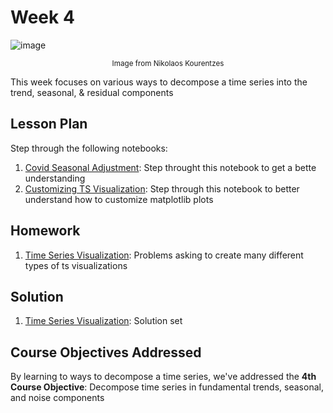 # Week 4
![image](https://miro.medium.com/max/1214/1*l3TW9hwiD-BFNOtRuSQD5w.png)
<center><sub>Image from Nikolaos Kourentzes</sub></center>

This week focuses on various ways to decompose a time series into the trend, seasonal, & residual components

## Lesson Plan

Step through the following notebooks:
1. [Covid Seasonal Adjustment](les3-covid-decomp.ipynb): Step throught this notebook to get a bette understanding 
2. [Customizing TS Visualization](les2-customizing.ipynb): Step through this notebook to better understand how to customize matplotlib plots

## Homework

1. [Time Series Visualization](hw1-ts-viz.ipynb): Problems asking to create many different types of ts visualizations

## Solution

1. [Time Series Visualization](sol1-ts-viz.ipynb): Solution set

## Course Objectives Addressed

By learning to ways to decompose a time series, we've addressed the **4th Course Objective**: Decompose time series in fundamental trends, seasonal, and noise components